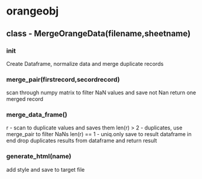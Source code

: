 # orangeobj

## class - MergeOrangeData(filename,sheetname)
### __init__
Create Dataframe, normalize data and merge duplicate records

### merge_pair(firstrecord,secordrecord)
scan through numpy matrix to filter NaN values and save not Nan
return one merged record

### merge_data_frame()
r - scan to duplicate values and saves them
len(r) > 2 - duplicates, use merge_pair to filter NaNs
len(r) == 1 - uniq.only save to result dataframe
in end drop duplicates results from dataframe and return result

### generate_html(name)
add style and save to target file
